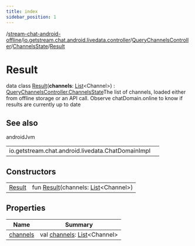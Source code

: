 ```yaml
---
title: index
sidebar_position: 1
---
```

/[stream-chat-android-offline](../../../../index.md)/[io.getstream.chat.android.livedata.controller](../../../index.md)/[QueryChannelsController](../../index.md)/[ChannelsState](../index.md)/[Result](index.md)  
  
  
  
# Result  
data class [Result](index.md)(**channels**: [List](https://kotlinlang.org/api/latest/jvm/stdlib/kotlin.collections/-list/index.html)&lt;Channel&gt;) : [QueryChannelsController.ChannelsState](../index.md)The list of channels, loaded either from offline storage or an API call. Observe chatDomain.online to know if results are currently up to date  
  
## See also  
  
androidJvm  
  
| | |
|---|---|
| <a name="io.getstream.chat.android.livedata.controller/QueryChannelsController.ChannelsState.Result///PointingToDeclaration/"></a>io.getstream.chat.android.livedata.ChatDomainImpl| <a name="io.getstream.chat.android.livedata.controller/QueryChannelsController.ChannelsState.Result///PointingToDeclaration/"></a>|
  
  
  
## Constructors  
  
| | |
|---|---|
| <a name="io.getstream.chat.android.livedata.controller/QueryChannelsController.ChannelsState.Result/Result/#kotlin.collections.List[io.getstream.chat.android.client.models.Channel]/PointingToDeclaration/"></a>[Result](Result.md)| <a name="io.getstream.chat.android.livedata.controller/QueryChannelsController.ChannelsState.Result/Result/#kotlin.collections.List[io.getstream.chat.android.client.models.Channel]/PointingToDeclaration/"></a>fun [Result](Result.md)(channels: [List](https://kotlinlang.org/api/latest/jvm/stdlib/kotlin.collections/-list/index.html)&lt;Channel&gt;)|
  
  
## Properties  
  
|  Name |  Summary | 
|---|---|
| <a name="io.getstream.chat.android.livedata.controller/QueryChannelsController.ChannelsState.Result/channels/#/PointingToDeclaration/"></a>[channels](channels.md)| <a name="io.getstream.chat.android.livedata.controller/QueryChannelsController.ChannelsState.Result/channels/#/PointingToDeclaration/"></a>val [channels](channels.md): [List](https://kotlinlang.org/api/latest/jvm/stdlib/kotlin.collections/-list/index.html)&lt;Channel&gt;|

